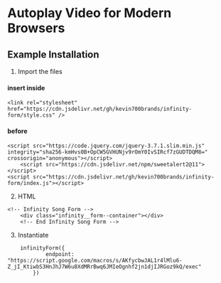 # Autoplay Video for Modern Browsers

## Example Installation

1. Import the files

#### insert inside <head></head>

```
<link rel="stylesheet" href="https://cdn.jsdelivr.net/gh/kevin700brands/infinity-form/style.css" />
```

#### before </body>

```
<script src="https://code.jquery.com/jquery-3.7.1.slim.min.js" integrity="sha256-kmHvs0B+OpCW5GVHUNjv9rOmY0IvSIRcf7zGUDTDQM8=" crossorigin="anonymous"></script>
	<script src="https://cdn.jsdelivr.net/npm/sweetalert2@11"></script>
<script src="https://cdn.jsdelivr.net/gh/kevin700brands/infinity-form/index.js"></script>
```

2. HTML

```
<!-- Infinity Song Form -->
	<div class="infinity__form--container"></div>
	<!-- End Infinity Song Form -->
```

3. Instantiate

```
    infinityForm({
			endpoint: "https://script.google.com/macros/s/AKfycbwJAL1r4lMlu6-Z_jI_KtiwbS3HnJhJ7W6u8XdMRrBwq6JMIeOgnhf2jn1djIJRGoz9kQ/exec"
		})
```

